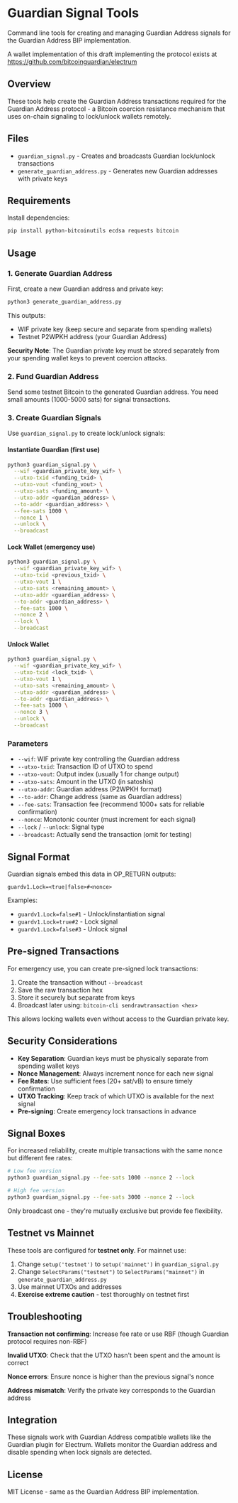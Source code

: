 # Guardian Signal Tools

Command line tools for creating and managing Guardian Address signals for the Guardian Address BIP implementation.

A wallet implementation of this draft implementing the protocol exists at https://github.com/bitcoinguardian/electrum

## Overview

These tools help create the Guardian Address transactions required for the Guardian Address protocol - a Bitcoin coercion resistance mechanism that uses on-chain signaling to lock/unlock wallets remotely.

## Files

- `guardian_signal.py` - Creates and broadcasts Guardian lock/unlock transactions
- `generate_guardian_address.py` - Generates new Guardian addresses with private keys

## Requirements

Install dependencies:

```bash
pip install python-bitcoinutils ecdsa requests bitcoin
```

## Usage

### 1. Generate Guardian Address

First, create a new Guardian address and private key:

```bash
python3 generate_guardian_address.py
```

This outputs:
- WIF private key (keep secure and separate from spending wallets)
- Testnet P2WPKH address (your Guardian Address)

**Security Note**: The Guardian private key must be stored separately from your spending wallet keys to prevent coercion attacks.

### 2. Fund Guardian Address

Send some testnet Bitcoin to the generated Guardian address. You need small amounts (1000-5000 sats) for signal transactions.

### 3. Create Guardian Signals

Use `guardian_signal.py` to create lock/unlock signals:

#### Instantiate Guardian (first use)
```bash
python3 guardian_signal.py \
  --wif <guardian_private_key_wif> \
  --utxo-txid <funding_txid> \
  --utxo-vout <funding_vout> \
  --utxo-sats <funding_amount> \
  --utxo-addr <guardian_address> \
  --to-addr <guardian_address> \
  --fee-sats 1000 \
  --nonce 1 \
  --unlock \
  --broadcast
```

#### Lock Wallet (emergency use)
```bash
python3 guardian_signal.py \
  --wif <guardian_private_key_wif> \
  --utxo-txid <previous_txid> \
  --utxo-vout 1 \
  --utxo-sats <remaining_amount> \
  --utxo-addr <guardian_address> \
  --to-addr <guardian_address> \
  --fee-sats 1000 \
  --nonce 2 \
  --lock \
  --broadcast
```

#### Unlock Wallet
```bash
python3 guardian_signal.py \
  --wif <guardian_private_key_wif> \
  --utxo-txid <lock_txid> \
  --utxo-vout 1 \
  --utxo-sats <remaining_amount> \
  --utxo-addr <guardian_address> \
  --to-addr <guardian_address> \
  --fee-sats 1000 \
  --nonce 3 \
  --unlock \
  --broadcast
```

### Parameters

- `--wif`: WIF private key controlling the Guardian address
- `--utxo-txid`: Transaction ID of UTXO to spend
- `--utxo-vout`: Output index (usually 1 for change output)
- `--utxo-sats`: Amount in the UTXO (in satoshis)
- `--utxo-addr`: Guardian address (P2WPKH format)
- `--to-addr`: Change address (same as Guardian address)
- `--fee-sats`: Transaction fee (recommend 1000+ sats for reliable confirmation)
- `--nonce`: Monotonic counter (must increment for each signal)
- `--lock` / `--unlock`: Signal type
- `--broadcast`: Actually send the transaction (omit for testing)

## Signal Format

Guardian signals embed this data in OP_RETURN outputs:

```
guardv1.Lock=<true|false>#<nonce>
```

Examples:
- `guardv1.Lock=false#1` - Unlock/instantiation signal
- `guardv1.Lock=true#2` - Lock signal
- `guardv1.Lock=false#3` - Unlock signal

## Pre-signed Transactions

For emergency use, you can create pre-signed lock transactions:

1. Create the transaction without `--broadcast`
2. Save the raw transaction hex
3. Store it securely but separate from keys
4. Broadcast later using: `bitcoin-cli sendrawtransaction <hex>`

This allows locking wallets even without access to the Guardian private key.

## Security Considerations

- **Key Separation**: Guardian keys must be physically separate from spending wallet keys
- **Nonce Management**: Always increment nonce for each new signal
- **Fee Rates**: Use sufficient fees (20+ sat/vB) to ensure timely confirmation
- **UTXO Tracking**: Keep track of which UTXO is available for the next signal
- **Pre-signing**: Create emergency lock transactions in advance

## Signal Boxes

For increased reliability, create multiple transactions with the same nonce but different fee rates:

```bash
# Low fee version
python3 guardian_signal.py --fee-sats 1000 --nonce 2 --lock

# High fee version
python3 guardian_signal.py --fee-sats 3000 --nonce 2 --lock
```

Only broadcast one - they're mutually exclusive but provide fee flexibility.

## Testnet vs Mainnet

These tools are configured for **testnet only**. For mainnet use:

1. Change `setup('testnet')` to `setup('mainnet')` in `guardian_signal.py`
2. Change `SelectParams("testnet")` to `SelectParams("mainnet")` in `generate_guardian_address.py`
3. Use mainnet UTXOs and addresses
4. **Exercise extreme caution** - test thoroughly on testnet first

## Troubleshooting

**Transaction not confirming**: Increase fee rate or use RBF (though Guardian protocol requires non-RBF)

**Invalid UTXO**: Check that the UTXO hasn't been spent and the amount is correct

**Nonce errors**: Ensure nonce is higher than the previous signal's nonce

**Address mismatch**: Verify the private key corresponds to the Guardian address

## Integration

These signals work with Guardian Address compatible wallets like the Guardian plugin for Electrum. Wallets monitor the Guardian address and disable spending when lock signals are detected.

## License

MIT License - same as the Guardian Address BIP implementation.

